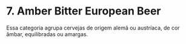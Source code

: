 # 7. Amber Bitter European Beer

Essa categoria agrupa cervejas de origem alemã ou austríaca, de cor âmbar, equilibradas ou amargas.

